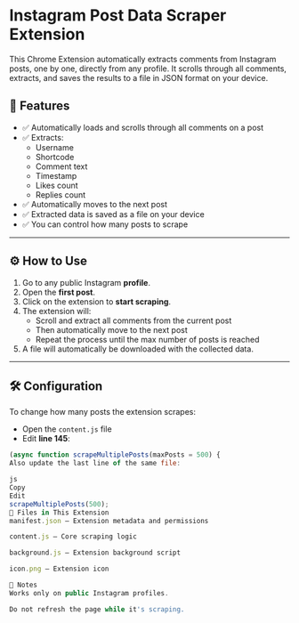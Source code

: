 # Instagram Post Data Scraper Extension

This Chrome Extension automatically extracts comments from Instagram posts, one by one, directly from any profile. It scrolls through all comments, extracts, and saves the results to a file in JSON format  on your device.

## 🚀 Features

- ✅ Automatically loads and scrolls through all comments on a post
- ✅ Extracts: 
  - Username
  - Shortcode
  - Comment text
  - Timestamp
  - Likes count
  - Replies count
- ✅ Automatically moves to the next post
- ✅ Extracted data is saved as a file on your device
- ✅ You can control how many posts to scrape

---

## ⚙️ How to Use

1. Go to any public Instagram **profile**.
2. Open the **first post**.
3. Click on the extension to **start scraping**.
4. The extension will:
   - Scroll and extract all comments from the current post
   - Then automatically move to the next post
   - Repeat the process until the max number of posts is reached
5. A file will automatically be downloaded with the collected data.

---

## 🛠 Configuration

To change how many posts the extension scrapes:

- Open the `content.js` file
- Edit **line 145**:

```js
(async function scrapeMultiplePosts(maxPosts = 500) {
Also update the last line of the same file:

js
Copy
Edit
scrapeMultiplePosts(500);
📁 Files in This Extension
manifest.json — Extension metadata and permissions

content.js — Core scraping logic

background.js — Extension background script

icon.png — Extension icon

🧪 Notes
Works only on public Instagram profiles.

Do not refresh the page while it's scraping.
